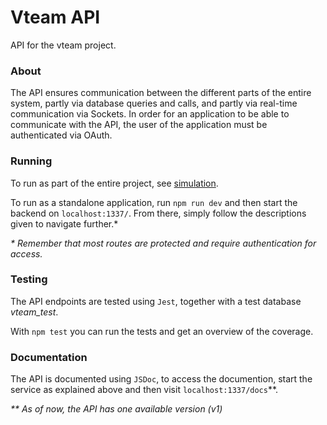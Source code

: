 # Vteam API

API for the vteam project.

### About

The API ensures communication between the different parts of the entire system, 
partly via database queries and calls, and partly via real-time communication via Sockets. 
In order for an application to be able to communicate with the API, the user of the application must be authenticated via OAuth.

### Running

To run as part of the entire project, see [simulation](https://github.com/caas23/vteam/tree/main/simulation).

To run as a standalone application, run `npm run dev` and then start the backend on `localhost:1337/`. From there, simply follow the descriptions given to navigate further.*

_* Remember that most routes are protected and require authentication for access._

### Testing

The API endpoints are tested using `Jest`, together with a test database _vteam_test_. 

With `npm test` you can run the tests and get an overview of the coverage.

### Documentation

The API is documented using `JSDoc`, to access the documention, start the service as explained above and then visit `localhost:1337/docs`**.

_** As of now, the API has one available version (v1)_

